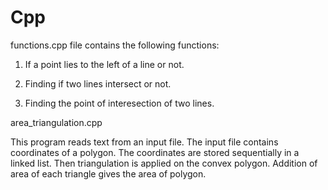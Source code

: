 # Cpp
functions.cpp file contains the following functions: 

1) If a point lies to the left of a line or not.

2) Finding if two lines intersect or not. 

3) Finding the point of interesection of two lines.

area_triangulation.cpp

This program reads text from an input file. The input file contains coordinates of a polygon. The coordinates are stored sequentially in a linked list. Then triangulation is applied on the convex polygon. Addition of area of each triangle gives the area of polygon.

